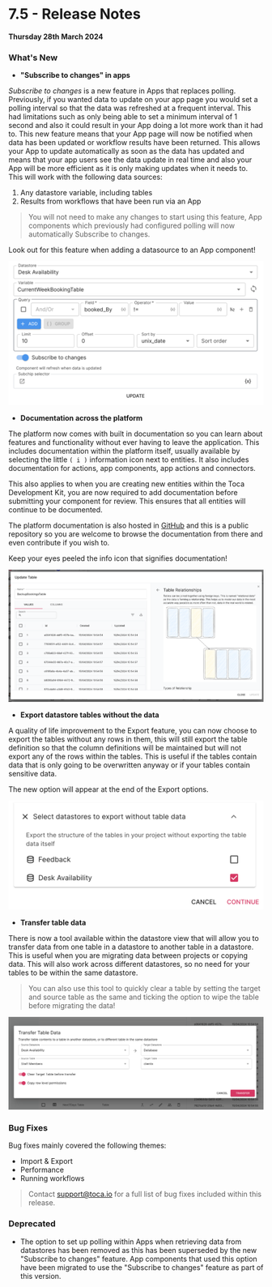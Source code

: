 # 7.5 - Release Notes
__Thursday 28th March 2024__

### What's New

- **"Subscribe to changes" in apps**

_Subscribe to changes_ is a new feature in Apps that replaces polling. Previously, if you wanted data to update on your app page you would set a polling interval so that the data was refreshed at a frequent interval. This had limitations such as only being able to set a minimum interval of 1 second and also it could result in your App doing a lot more work than it had to.
This new feature means that your App page will now be notified when data has been updated or workflow results have been returned. This allows your App to update automatically as soon as the data has updated and means that your app users see the data update in real time and also your App will be more efficient as it is only making updates when it needs to. 
This will work with the following data sources:
1. Any datastore variable, including tables
2. Results from workflows that have been run via an App

> You will not need to make any changes to start using this feature, App components which previously had configured polling will now automatically Subscribe to changes.

Look out for this feature when adding a datasource to an App component!

![Subscribe to changes](/src/assets/subscribe_to_changes.png)

- **Documentation across the platform**

The platform now comes with built in documentation so you can learn about features and functionality without ever having to leave the application. This includes documentation within the platform itself, usually available by selecting the little `( i )` information icon next to entities. It also includes documentation for actions, app components, app actions and connectors.

This also applies to when you are creating new entities within the Toca Development Kit, you are now required to add documentation before submitting your component for review. This ensures that all entities will continue to be documented.

The platform documentation is also hosted in [GitHub](https://github.com/tocalabs/toca-docs) and this is a public repository so you are welcome to browse the documentation from there and even contribute if you wish to.

Keep your eyes peeled the info icon that signifies documentation!

![Documentation Example](/src/assets/docs_example.png)

- **Export datastore tables without the data**

A quality of life improvement to the Export feature, you can now choose to export the tables without any rows in them, this will still export the table definition so that the column definitions will be maintained but will not export any of the rows within the tables. This is useful if the tables contain data that is only going to be overwritten anyway or if your tables contain sensitive data.

The new option will appear at the end of the Export options.

![Export No Data option](/src/assets/export_no_data.png)

- **Transfer table data**

There is now a tool available within the datastore view that will allow you  to transfer data from one table in a datastore to another table in a datastore. This is useful when you are migrating data between projects or copying data. This will also work across different datastores, so no need for your tables to be within the same datastore. 

> You can also use this tool to quickly clear a table by setting the target and source table as the same and ticking the option to wipe the table before migrating the data!

![Data Transfer tool](/src/assets/data_transfer.png)


### Bug Fixes

Bug fixes mainly covered the following themes:
- Import & Export
- Performance
- Running workflows

> Contact <support@toca.io> for a full list of bug fixes included within this release.


### Deprecated

- The option to set up polling within Apps when retrieving data from datastores has been removed as this has been superseded by the new "Subscribe to changes" feature. App components that used this option have been migrated to use the "Subscribe to changes" feature as part of this version.
